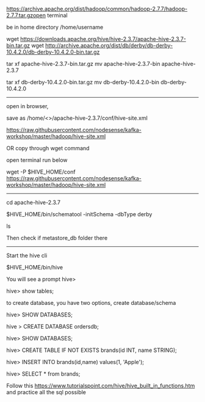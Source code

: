 https://archive.apache.org/dist/hadoop/common/hadoop-2.7.7/hadoop-2.7.7.tar.gzopen terminal

be in home directory /home/username




wget https://downloads.apache.org/hive/hive-2.3.7/apache-hive-2.3.7-bin.tar.gz
wget http://archive.apache.org/dist/db/derby/db-derby-10.4.2.0/db-derby-10.4.2.0-bin.tar.gz

tar xf apache-hive-2.3.7-bin.tar.gz
mv apache-hive-2.3.7-bin apache-hive-2.3.7

tar xf  db-derby-10.4.2.0-bin.tar.gz
mv db-derby-10.4.2.0-bin     db-derby-10.4.2.0


----------------------
open in browser, 

save as  /home/<<username>>/apache-hive-2.3.7/conf/hive-site.xml



https://raw.githubusercontent.com/nodesense/kafka-workshop/master/hadoop/hive-site.xml


OR copy through wget command


open terminal run below

wget -P $HIVE_HOME/conf https://raw.githubusercontent.com/nodesense/kafka-workshop/master/hadoop/hive-site.xml


-------

cd apache-hive-2.3.7


$HIVE_HOME/bin/schematool -initSchema -dbType derby


ls


Then check if metastore_db folder there


-------------

Start the hive cli 


$HIVE_HOME/bin/hive


You will see a prompt hive>


hive> show tables;


to create database, you have two options, create database/schema



hive> SHOW DATABASES;


hive > CREATE DATABASE ordersdb;


hive> SHOW DATABASES;


hive> CREATE TABLE IF NOT EXISTS brands(id INT, name STRING);

hive> INSERT INTO brands(id,name) values(1, 'Apple');

hive> SELECT * from brands;







Follow this https://www.tutorialspoint.com/hive/hive_built_in_functions.htm  and practice all the sql possible






















